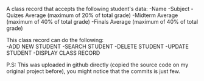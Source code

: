 A class record that accepts the following student's data:
-Name
-Subject
-Quizes Average (maximum of 20% of total grade)
-Midterm Average (maximum of 40% of total grade)
-Finals Average (maximum of 40% of total grade)

This class record can do the following:    
   -ADD NEW STUDENT
   -SEARCH STUDENT
   -DELETE STUDENT
   -UPDATE  STUDENT
   -DISPLAY CLASS RECORD

P.S: This was uploaded in github directly (copied the source code on my original project before), you might notice that the commits is just few.
